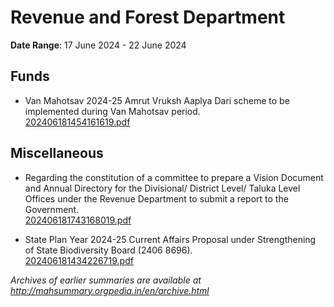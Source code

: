 # Revenue and Forest Department

**Date Range**: 17 June 2024 - 22 June 2024


## Funds
- Van Mahotsav 2024-25 Amrut Vruksh Aaplya Dari scheme to be implemented during Van Mahotsav period.\
  [202406181454161619.pdf](https://gr.maharashtra.gov.in/Site/Upload/Government%20Resolutions/English/202406181454161619.pdf)

## Miscellaneous
- Regarding the constitution of a committee to prepare a Vision Document and Annual Directory for the Divisional/ District Level/ Taluka Level Offices under the Revenue Department to submit a report to the Government.\
  [202406181743168019.pdf](https://gr.maharashtra.gov.in/Site/Upload/Government%20Resolutions/English/202406181743168019.pdf)

- State Plan Year 2024-25 Current Affairs Proposal under Strengthening of State Biodiversity Board (2406 8696).\
  [202406181434226719.pdf](https://gr.maharashtra.gov.in/Site/Upload/Government%20Resolutions/English/202406181434226719.pdf)


*Archives of earlier summaries are available at http://mahsummary.orgpedia.in/en/archive.html*